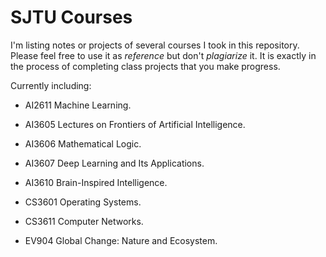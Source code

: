 # SJTU Courses

I'm listing notes or projects of several courses I took in this repository. Please feel free to use it as *reference* but don't *plagiarize* it. It is exactly in the process of completing class projects that you make progress.

Currently including:

- AI2611 Machine Learning.

- AI3605 Lectures on Frontiers of Artificial Intelligence.

- AI3606 Mathematical Logic.

- AI3607 Deep Learning and Its Applications.

- AI3610 Brain-Inspired Intelligence.

- CS3601 Operating Systems.

- CS3611 Computer Networks.

- EV904 Global Change: Nature and Ecosystem.